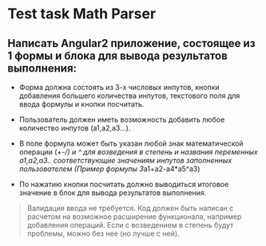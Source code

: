 # Test task Math Parser
## Написать Angular2 приложение, состоящее из 1 формы и блока для вывода результатов выполнения:

* Форма должна состоять из 3-х числовых инпутов, кнопки добавления большего количества инпутов, текстового поля для ввода формулы и кнопки посчитать.

* Пользователь должен иметь возможность добавить любое количество инпутов (a1,a2,a3...).

* В поле формула может быть указан любой знак математической операции (+-*/) и ^ для возведения в степень и названия переменных a1,a2,a3.. соответствующие значениям инпутов заполненных пользователем (Пример формулы 3*a1+a2-a4*a5^a3)

* По нажатию кнопки посчитать должно выводиться итоговое значение в блок для вывода результатов выполнения.

>Валидация ввода не требуется. 
>Код должен быть написан с расчетом на возможное расширение функционала, например добавления операций.
>Если с возведением в степень будут проблемы, можно без нее (но лучше с ней).

